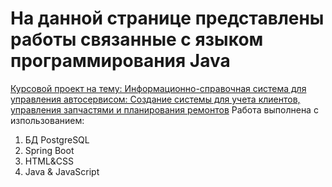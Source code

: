 # На данной странице представлены работы связанные с языком программирования Java
[Курсовой проект на тему: Информационно-справочная система для управления автосервисом: Создание системы для учета клиентов, управления запчастями и планирования ремонтов](https://github.com/MichaelErhan/Kursovaya)
Работа выполнена с изпользованием: 
1. БД PostgreSQL
2. Spring Boot
3. HTML&CSS
4. Java & JavaScript
